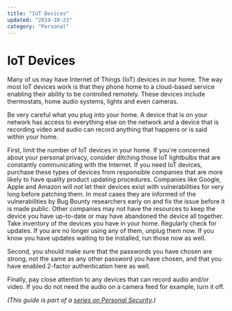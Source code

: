 ```yaml
---
title: "IoT Devices"
updated: "2019-10-23"
category: "Personal"
---
```


IoT Devices 
============

Many of us may have Internet of Things (IoT) devices in our home. The way most IoT devices work is that they phone home to a cloud-based service enabling their ability to be controlled remotely. These devices include thermostats, home audio systems, lights and even cameras. 

Be very careful what you plug into your home. A device that is on your network has access to everything else on the network and a device that is recording video and audio can record anything that happens or is said within your home. 

First, limit the number of IoT devices in your home. If you're concerned about your personal privacy, consider ditching those IoT lightbulbs that are constantly communicating with the Internet. If you need IoT devices, purchase these types of devices from responsible companies that are more likely to have quality product updating procedures. Companies like Google, Apple and Amazon will not let their devices exist with vulnerabilities for very long before patching them. In most cases they are informed of the vulnerabilities by Bug Bounty researchers early on and fix the issue before it is made public. Other companies may not have the resources to keep the device you have up-to-date or may have abandoned the device all together. Take inventory of the devices you have in your home. Regularly check for updates. If you are no longer using any of them, unplug them now. If you know you have updates waiting to be installed, run those now as well. 

Second, you should make sure that the passwords you have chosen are strong, not the same as any other password you have chosen, and that you have enabled 2-factor authentication here as well. 

Finally, pay close attention to any devices that can record audio and/or video. If you do not need the audio on a camera feed for example, turn it off.

*(This guide is part of a [series on Personal Security](/news/2019-10-23-personal-security-series).)*
